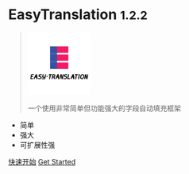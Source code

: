 <!-- _coverpage.md -->



# EasyTranslation <small>1.2.2</small>

> <img src="./assets/easy-translation-logo-mini-1716717085536-8.png" width=125></img>
>
> 一个使用非常简单但功能强大的字段自动填充框架

- 简单
- 强大
- 可扩展性强

[快速开始](zh-cn/)
[Get Started](en-us/)

